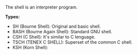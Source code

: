 The shell is an interpreter program.

**Types:**

- SH (Bourne Shell): Original and basic shell.
- BASH (Bourne Again Shell): Standard GNU shell.
- CSH (C Shell): It's similar to C lenguage.
- TSCH (TENEX C SHELL): Superset of the common C shell.
- KSH (Korn Shell): 
